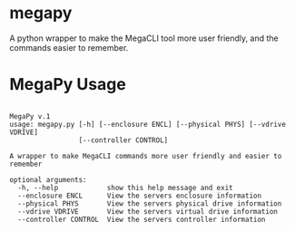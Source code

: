 # megapy
A python wrapper to make the MegaCLI tool more user friendly, and the commands easier to remember.

# MegaPy Usage

```

MegaPy v.1
usage: megapy.py [-h] [--enclosure ENCL] [--physical PHYS] [--vdrive VDRIVE]
                 [--controller CONTROL]

A wrapper to make MegaCLI commands more user friendly and easier to remember

optional arguments:
  -h, --help            show this help message and exit
  --enclosure ENCL      View the servers enclosure information
  --physical PHYS       View the servers physical drive information
  --vdrive VDRIVE       View the servers virtual drive information
  --controller CONTROL  View the servers controller information

```
